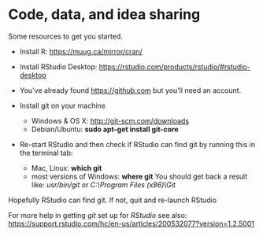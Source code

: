 # Code, data, and idea sharing 

Some resources to get you started.

- Install R: https://muug.ca/mirror/cran/


- Install RStudio Desktop: https://rstudio.com/products/rstudio/#rstudio-desktop

- You've already found https://github.com but you'll need an account.

- Install git on your machine
  - Windows & OS X: http://git-scm.com/downloads
  - Debian/Ubuntu: __sudo apt-get install git-core__
  
  
- Re-start RStudio and then check if RStudio can find git  by running this in the terminal tab:
    - Mac, Linux: __which git__ 
    - most versions of Windows: __where git__ 
You should get back a result like: _usr/bin/git_ or _C:\Program Files (x86)\Git_
    
Hopefully RStudio can find git.  If not, quit and re-launch RStudio

For more help in getting _git_ set up for _RStudio_ see also: https://support.rstudio.com/hc/en-us/articles/200532077?version=1.2.5001



